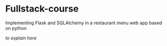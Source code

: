 # Fullstack-course
Implementing Flask and SQLAlchemy in a restaurant menu web app based on python

_to explain here_
